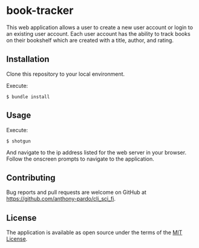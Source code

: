 # book-tracker

This web application allows a user to create a new user account or login to an existing user account. Each user account has the ability to track books on their bookshelf which are created with a title, author, and rating. 

## Installation

Clone this repository to your local environment. 

Execute:

    $ bundle install

## Usage

Execute:

    $ shotgun 

And navigate to the ip address listed for the web server in your browser. Follow the onscreen prompts to navigate to the application.


## Contributing

Bug reports and pull requests are welcome on GitHub at https://github.com/anthony-pardo/cli_sci_fi.


## License

The application is available as open source under the terms of the [MIT License](https://opensource.org/licenses/MIT).